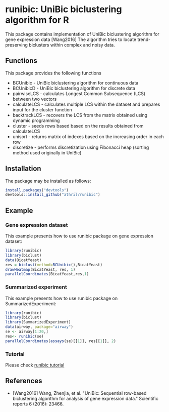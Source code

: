 # runibic: UniBic biclustering algorithm for R

This package contains implementation of UniBic biclustering algorithm for gene expression data [Wang2016]
The algorithm tries to locate trend-preserving biclusters within complex and noisy data.

## Functions
This package provides the following functions
* BCUnibic - UniBic biclustering algorithm for continuous data
* BCUnibicD - UniBic biclustering algorithm for discrete data
* pairwiseLCS - calculates Longest Common Subsequence (LCS) between two vectors
* calculateLCS - calculates multiple LCS within the dataset and prepares input for the cluster function
* backtrackLCS - recovers the LCS from the matrix obtained using dynamic programming
* cluster - seeds rows based based on the results obtained from calculateLCS
* unisort - returns matrix of indexes based on the increasing order in each row
* discretize - performs discretization using Fibonacci heap (sorting method used originally in UniBic)


## Installation
The package may be installed as follows:
```r
install.packages("devtools")
devtools::install_github("athril/runibic")
```

## Example
### Gene expression dataset
This example presents how to use runibic package on gene expression dataset:
```r
library(runibic)
library(biclust)
data(BicatYeast)
res = biclust(method=BCUnibic(),BicatYeast)
drawHeatmap(BicatYeast, res, 1)
parallelCoordinates(BicatYeast,res,1)
```

### Summarized experiment
This example presents how to use runibic package on SummarizedExperiment:
```r
library(runibic)
library(biclust)
library(SummarizedExperiment)
data(airway, package="airway")
se <- airway[1:20,]
res<- runibic(se)
parallelCoordinates(assays(se)[[1]], res[[1]], 2)
```

### Tutorial
Please check [runibic tutorial](https://github.com/athril/runibic/tree/master/vignettes/runibic-vignette.R)

## References
* [Wang2016] Wang, Zhenjia, et al. "UniBic: Sequential row-based biclustering algorithm for analysis of gene expression data." Scientific reports 6 (2016): 23466.
